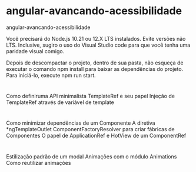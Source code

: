 # angular-avancando-acessibilidade

angular-avancando-acessibilidade

Você precisará do Node.js 10.21 ou 12.X LTS instalados. Evite versões não LTS. Inclusive, sugiro o uso do Visual Studio code para que você tenha uma paridade visual comigo.

Depois de descompactar o projeto, dentro de sua pasta, não esqueça de executar o comando npm install para baixar as dependências do projeto. Para iniciá-lo, execute npm run start.

#

Como definiruma API minimalista
TemplateRef e seu papel
Injeção de TemplateRef através de variável de template

#

Como minimizar dependências de um Componente
A diretiva \*ngTemplateOutlet
ComponentFactoryResolver para criar fábricas de Componentes
O papel de ApplicationRef e HotView de um ComponentRef

#

Estilização padrão de um modal
Animações com o módulo Animations
Como reutilizar animações
